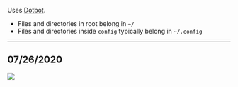Uses [Dotbot](https://github.com/anishathalye/dotbot).

* Files and directories in root belong in `~/`
* Files and directories inside `config` typically belong in `~/.config`

---

## 07/26/2020
![](https://i.kot1er.me/screenshot.png)
